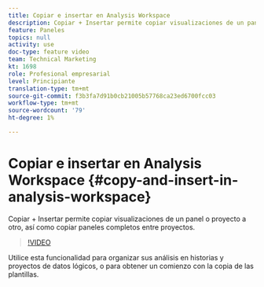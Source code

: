 ```yaml
---
title: Copiar e insertar en Analysis Workspace
description: Copiar + Insertar permite copiar visualizaciones de un panel o proyecto a otro, así como copiar paneles completos entre proyectos.
feature: Paneles
topics: null
activity: use
doc-type: feature video
team: Technical Marketing
kt: 1698
role: Profesional empresarial
level: Principiante
translation-type: tm+mt
source-git-commit: f3b3fa7d91b0cb21005b57768ca23ed6700fcc03
workflow-type: tm+mt
source-wordcount: '79'
ht-degree: 1%

---
```



# Copiar e insertar en Analysis Workspace {#copy-and-insert-in-analysis-workspace}

Copiar + Insertar permite copiar visualizaciones de un panel o proyecto a otro, así como copiar paneles completos entre proyectos.

>[!VIDEO](https://video.tv.adobe.com/v/23230/?quality=12)

Utilice esta funcionalidad para organizar sus análisis en historias y proyectos de datos lógicos, o para obtener un comienzo con la copia de las plantillas.
